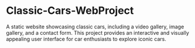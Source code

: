 # Classic-Cars-WebProject

A static website showcasing classic cars, including a video gallery, image gallery, and a contact form. This project provides an interactive and visually appealing user interface for car enthusiasts to explore iconic cars.
